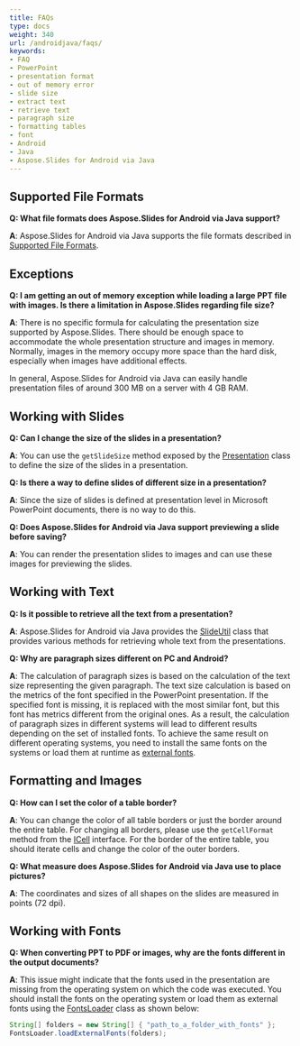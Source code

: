 ```yaml
---
title: FAQs
type: docs
weight: 340
url: /androidjava/faqs/
keywords:
- FAQ
- PowerPoint
- presentation format
- out of memory error
- slide size
- extract text
- retrieve text
- paragraph size
- formatting tables
- font
- Android
- Java
- Aspose.Slides for Android via Java
---
```


## **Supported File Formats**

**Q: What file formats does Aspose.Slides for Android via Java support?**

**A**: Aspose.Slides for Android via Java supports the file formats described in [Supported File Formats](/slides/androidjava/supported-file-formats/).

## **Exceptions**

**Q: I am getting an out of memory exception while loading a large PPT file with images. Is there a limitation in Aspose.Slides regarding file size?**

**A**: There is no specific formula for calculating the presentation size supported by Aspose.Slides. There should be enough space to accommodate the whole presentation structure and images in memory. Normally, images in the memory occupy more space than the hard disk, especially when images have additional effects.

In general, Aspose.Slides for Android via Java can easily handle presentation files of around 300 MB on a server with 4 GB RAM.

## **Working with Slides**

**Q: Can I change the size of the slides in a presentation?**

**A**: You can use the `getSlideSize` method exposed by the [Presentation](https://reference.aspose.com/slides/androidjava/com.aspose.slides/presentation/) class to define the size of the slides in a presentation.

**Q: Is there a way to define slides of different size in a presentation?**

**A**: Since the size of slides is defined at presentation level in Microsoft PowerPoint documents, there is no way to do this.

**Q: Does Aspose.Slides for Android via Java support previewing a slide before saving?**

**A**: You can render the presentation slides to images and can use these images for previewing the slides.

## **Working with Text**

**Q: Is it possible to retrieve all the text from a presentation?**

**A**: Aspose.Slides for Android via Java provides the [SlideUtil](https://reference.aspose.com/slides/androidjava/com.aspose.slides/slideutil/) class that provides various methods for retrieving whole text from the presentations.

**Q: Why are paragraph sizes different on PC and Android?**

**A**: The calculation of paragraph sizes is based on the calculation of the text size representing the given paragraph. The text size calculation is based on the metrics of the font specified in the PowerPoint presentation. If the specified font is missing, it is replaced with the most similar font, but this font has metrics different from the original ones. As a result, the calculation of paragraph sizes in different systems will lead to different results depending on the set of installed fonts. To achieve the same result on different operating systems, you need to install the same fonts on the systems or load them at runtime as [external fonts](/slides/androidjava/custom-font/).

## **Formatting and Images**

**Q: How can I set the color of a table border?**

**A**: You can change the color of all table borders or just the border around the entire table. For changing all borders, please use the `getCellFormat` method from the [ICell](https://reference.aspose.com/slides/androidjava/com.aspose.slides/icell/) interface. For the border of the entire table, you should iterate cells and change the color of the outer borders.

**Q: What measure does Aspose.Slides for Android via Java use to place pictures?**

**A**: The coordinates and sizes of all shapes on the slides are measured in points (72 dpi).

## **Working with Fonts**

**Q: When converting PPT to PDF or images, why are the fonts different in the output documents?**

**A**: This issue might indicate that the fonts used in the presentation are missing from the operating system on which the code was executed. You should install the fonts on the operating system or load them as external fonts using the [FontsLoader](https://reference.aspose.com/slides/androidjava/com.aspose.slides/fontsloader/) class as shown below:
```java
String[] folders = new String[] { "path_to_a_folder_with_fonts" };
FontsLoader.loadExternalFonts(folders);
```
